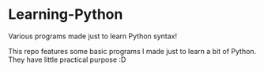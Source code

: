 # Learning-Python
Various programs made just to learn Python syntax!

This repo features some basic programs I made just to learn a bit of Python. They have little practical purpose :D
